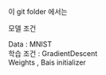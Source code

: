 이 git folder 에서는

모델 조건

Data : MNIST <br>
학습 조건 : GradientDescent <br>
Weights , Bais initializer




